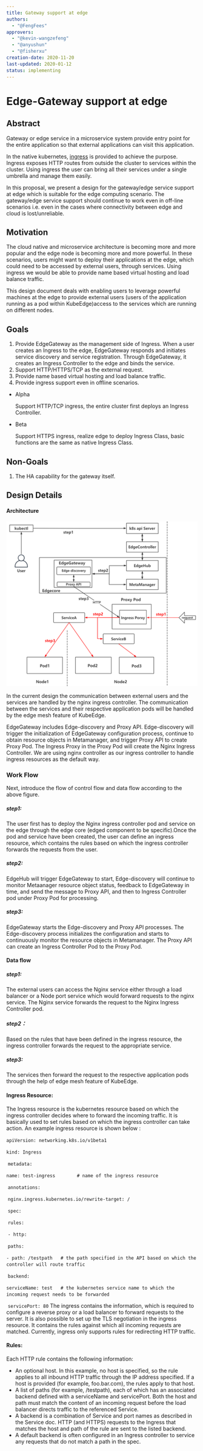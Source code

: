 ```yaml
---
title: Gateway support at edge
authors:
  - "@FengFees"
approvers:
  - "@kevin-wangzefeng"
  - "@anyushun"
  - "@fisherxu"
creation-date: 2020-11-20
last-updated: 2020-01-12
status: implementing
---
```


# Edge-Gateway support at edge

## Abstract

Gateway or edge service in a microservice system provide entry point for the entire application so that external applications can visit this application.

In the native kubernetes, [ingress](https://kubernetes.io/docs/concepts/services-networking/ingress/) is provided to achieve the purpose. Ingress exposes HTTP routes from outside the cluster to services within the cluster. Using ingress the user can bring all their services under a single umbrella and manage them easily. 

In this proposal, we present a design for the gateway/edge service support at edge which is suitable for the edge computing scenario. The gateway/edge service support should continue to work even in off-line  scenarios i.e. even in the cases where connectivity between edge and cloud is lost/unreliable.

## Motivation

The cloud native and microservice architecture is becoming more and more popular and the edge node is becoming more and more powerful. In these scenarios, users might want to deploy their applications at the edge, which could need to be accessed by external users, through services. Using ingress we would be able to provide name based virtual hosting and load balance traffic.

This design document deals with enabling users to leverage powerful machines at the edge to provide external users (users of the application running as a pod within KubeEdge)access to the services which are running on different nodes. 

## Goals

1. Provide EdgeGateway as the management side of Ingress. When a user creates an Ingress to the edge, EdgeGateway responds and initiates service discovery and service registration. Through EdgeGateway, it creates an Ingress Controller to the edge and binds the service.
2. Support HTTP/HTTPS/TCP as the external request.
3. Provide name based virtual hosting and load balance traffic.
4. Provide ingress support even in offline scenarios.

- Alpha

  Support HTTP/TCP ingress, the entire cluster first deploys an Ingress Controller.

- Beta

  Support HTTPS ingress, realize edge to deploy Ingress Class, basic functions are the same as native Ingress Class.

## Non-Goals

1. The HA capability for the gateway itself. 



## Design Details

#### Architecture

![edgegateway-arc](..\images\gateway\edgegateway-arc.png)

In the current design the communication between external users and the services are handled by the nginx ingress controller. The communication between the services and their respective application pods will be handled by the edge mesh feature of KubeEdge. 

EdgeGateway includes Edge-discovery and Proxy API. Edge-discovery will trigger the initialization of EdgeGateway configuration process, continue to obtain resource objects in Metamanager, and trigger Proxy API to create Proxy Pod. The Ingress Proxy in the Proxy Pod will create the Nginx Ingress Controller. We are using nginx controller as our ingress controller to handle ingress resources as the default way. 

### Work Flow

Next, introduce the flow of control flow and data flow according to the above figure.

##### step1:

The user first has to deploy the Nginx ingress controller pod and service on the edge through the edge core (edged component to be specific).Once the pod and service have been created, the user can define an ingress resource, which contains the rules based on which the ingress controller forwards the requests from the user.

##### step2:

EdgeHub will trigger EdgeGateway to start, Edge-discovery will continue to monitor Metaanager resource object status, feedback to EdgeGateway in time, and send the message to Proxy API, and then to Ingress Controller pod under Proxy Pod for processing.

##### step3:

EdgeGateway starts the Edge-discovery and Proxy API processes. The Edge-discovery process initializes the configuration and starts to continuously monitor the resource objects in Metamanager. The Proxy API can create an Ingress Controller Pod to the Proxy Pod.

#### Data flow

##### step1:

The external users can access the Nginx service either through a load balancer or a Node port service which would forward requests to the nginx service. The Nginx service forwards the request to the Nginx Ingress Controller pod.

##### step2：

Based on the rules that have been defined in the ingress resource, the ingress controller forwards the request to the appropriate service.

##### step3:

The services then forward the request to the respective application pods through the help of edge mesh feature of KubeEdge.



#### Ingress Resource:

The Ingress resource is the kubernetes resource based on which the ingress controller decides where to forward the incoming traffic. It is basically used to set rules based on which the ingress controller can take action. An example ingress resource is shown below :

`apiVersion: networking.k8s.io/v1beta1` 

`kind: Ingress` 

​	`metadata:`  

​		`name: test-ingress        # name of the ingress resource`  

​		`annotations:`   

​			`nginx.ingress.kubernetes.io/rewrite-target: /` 

​		`spec:`  

​			`rules:`  

​			`- http:`    

​			    `paths:`    

​				`- path: /testpath   # the path specified in the API based on which the controller will route traffic`

​				    `backend:`      

​						`serviceName: test   # the kubernetes service name to which the incoming request needs to be forwarded`      

​						`servicePort: 80`
The ingress contains the information, which is required to configure a reverse proxy or a load balancer to forward requests to the server. It is also possible to set up the TLS negotiation in the ingress resource. It contains the rules against which all incoming requests are matched. Currently, ingress only supports rules for redirecting HTTP traffic.



#### Rules:

Each HTTP rule contains the following information:

- An optional host. In this example, no host is specified, so the rule applies to all inbound HTTP traffic through the IP address specified. If a host is provided (for example, foo.bar.com), the rules apply to that host.
- A list of paths (for example, /testpath), each of which has an associated backend defined with a serviceName and servicePort. Both the host and path must match the content of an incoming request before the load balancer directs traffic to the referenced Service.
- A backend is a combination of Service and port names as described in the Service doc. HTTP (and HTTPS) requests to the Ingress that matches the host and path of the rule are sent to the listed backend.
- A default backend is often configured in an Ingress controller to service any requests that do not match a path in the spec.

